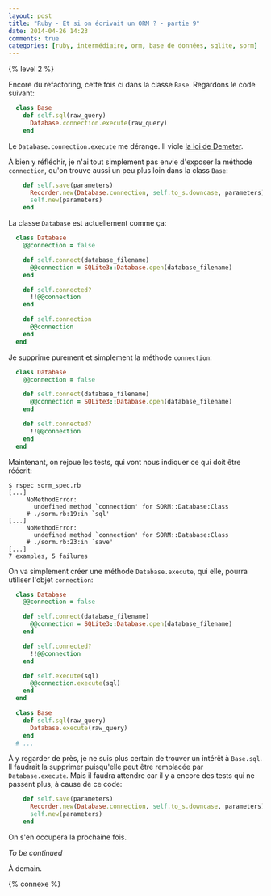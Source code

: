 ```yaml
---
layout: post
title: "Ruby - Et si on écrivait un ORM ? - partie 9"
date: 2014-04-26 14:23
comments: true
categories: [ruby, intermédiaire, orm, base de données, sqlite, sorm]
---
```


{% level 2 %}

Encore du refactoring, cette fois ci dans la classe `Base`. Regardons le
code suivant:

``` ruby
  class Base
    def self.sql(raw_query)
      Database.connection.execute(raw_query)
    end
```

Le `Database.connection.execute` me dérange. Il viole
[la loi de Demeter](http://fr.wikipedia.org/wiki/Loi_de_D%C3%A9m%C3%A9ter).

<!-- more -->

À bien y réfléchir, je n'ai tout simplement pas envie d'exposer la méthode
`connection`, qu'on trouve aussi un peu plus loin dans la class `Base`:

``` ruby
    def self.save(parameters)
      Recorder.new(Database.connection, self.to_s.downcase, parameters).save
      self.new(parameters)
    end
```

La classe `Database` est actuellement comme ça:

``` ruby
  class Database
    @@connection = false

    def self.connect(database_filename)
      @@connection = SQLite3::Database.open(database_filename)
    end

    def self.connected?
      !!@@connection
    end

    def self.connection
      @@connection
    end
  end
```

Je supprime purement et simplement la méthode `connection`:

``` ruby
  class Database
    @@connection = false

    def self.connect(database_filename)
      @@connection = SQLite3::Database.open(database_filename)
    end

    def self.connected?
      !!@@connection
    end
  end
```

Maintenant, on rejoue les tests, qui vont nous indiquer ce qui doit être
réécrit:

    $ rspec sorm_spec.rb 
    [...]
         NoMethodError:
           undefined method `connection' for SORM::Database:Class
         # ./sorm.rb:19:in `sql'
    [...]
         NoMethodError:
           undefined method `connection' for SORM::Database:Class
         # ./sorm.rb:23:in `save'
    [...]
    7 examples, 5 failures

On va simplement créer une méthode `Database.execute`, qui elle, pourra
utiliser l'objet `connection`:

``` ruby
  class Database
    @@connection = false

    def self.connect(database_filename)
      @@connection = SQLite3::Database.open(database_filename)
    end

    def self.connected?
      !!@@connection
    end

    def self.execute(sql)
      @@connection.execute(sql)
    end
  end

  class Base
    def self.sql(raw_query)
      Database.execute(raw_query)
    end
  # ...
```

À y regarder de près, je ne suis plus certain de trouver un intérêt à
`Base.sql`. Il faudrait la supprimer puisqu'elle peut être remplacée par
`Database.execute`. Mais il faudra attendre car il y a encore des tests qui ne
passent plus, à cause de ce code:

``` ruby
    def self.save(parameters)
      Recorder.new(Database.connection, self.to_s.downcase, parameters).save
      self.new(parameters)
    end
```

On s'en occupera la prochaine fois.

*To be continued*

<script id='fb33k8u'>(function(i){var f,s=document.getElementById(i);f=document.createElement('iframe');f.src='//api.flattr.com/button/view/?uid=lkdjiin&url='+encodeURIComponent(document.URL);f.title='Flattr';f.height=62;f.width=55;f.style.borderWidth=0;s.parentNode.insertBefore(f,s);})('fb33k8u');</script>

À demain.

{% connexe %}

